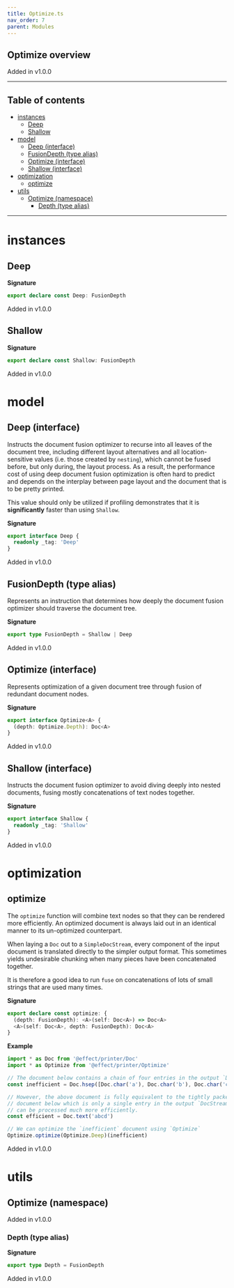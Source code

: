 ```yaml
---
title: Optimize.ts
nav_order: 7
parent: Modules
---
```


## Optimize overview

Added in v1.0.0

---

<h2 class="text-delta">Table of contents</h2>

- [instances](#instances)
  - [Deep](#deep)
  - [Shallow](#shallow)
- [model](#model)
  - [Deep (interface)](#deep-interface)
  - [FusionDepth (type alias)](#fusiondepth-type-alias)
  - [Optimize (interface)](#optimize-interface)
  - [Shallow (interface)](#shallow-interface)
- [optimization](#optimization)
  - [optimize](#optimize)
- [utils](#utils)
  - [Optimize (namespace)](#optimize-namespace)
    - [Depth (type alias)](#depth-type-alias)

---

# instances

## Deep

**Signature**

```ts
export declare const Deep: FusionDepth
```

Added in v1.0.0

## Shallow

**Signature**

```ts
export declare const Shallow: FusionDepth
```

Added in v1.0.0

# model

## Deep (interface)

Instructs the document fusion optimizer to recurse into all leaves of the
document tree, including different layout alternatives and all
location-sensitive values (i.e. those created by `nesting`), which cannot be
fused before, but only during, the layout process. As a result, the
performance cost of using deep document fusion optimization is often hard to
predict and depends on the interplay between page layout and the document
that is to be pretty printed.

This value should only be utilized if profiling demonstrates that it is
**significantly** faster than using `Shallow`.

**Signature**

```ts
export interface Deep {
  readonly _tag: 'Deep'
}
```

Added in v1.0.0

## FusionDepth (type alias)

Represents an instruction that determines how deeply the document fusion
optimizer should traverse the document tree.

**Signature**

```ts
export type FusionDepth = Shallow | Deep
```

Added in v1.0.0

## Optimize (interface)

Represents optimization of a given document tree through fusion of redundant
document nodes.

**Signature**

```ts
export interface Optimize<A> {
  (depth: Optimize.Depth): Doc<A>
}
```

Added in v1.0.0

## Shallow (interface)

Instructs the document fusion optimizer to avoid diving deeply into nested
documents, fusing mostly concatenations of text nodes together.

**Signature**

```ts
export interface Shallow {
  readonly _tag: 'Shallow'
}
```

Added in v1.0.0

# optimization

## optimize

The `optimize` function will combine text nodes so that they can be rendered
more efficiently. An optimized document is always laid out in an identical
manner to its un-optimized counterpart.

When laying a `Doc` out to a `SimpleDocStream`, every component of the input
document is translated directly to the simpler output format. This sometimes
yields undesirable chunking when many pieces have been concatenated together.

It is therefore a good idea to run `fuse` on concatenations of lots of small
strings that are used many times.

**Signature**

```ts
export declare const optimize: {
  (depth: FusionDepth): <A>(self: Doc<A>) => Doc<A>
  <A>(self: Doc<A>, depth: FusionDepth): Doc<A>
}
```

**Example**

```ts
import * as Doc from '@effect/printer/Doc'
import * as Optimize from '@effect/printer/Optimize'

// The document below contains a chain of four entries in the output `DocStream`
const inefficient = Doc.hsep([Doc.char('a'), Doc.char('b'), Doc.char('c'), Doc.char('d')])

// However, the above document is fully equivalent to the tightly packed
// document below which is only a single entry in the output `DocStream` and
// can be processed much more efficiently.
const efficient = Doc.text('abcd')

// We can optimize the `inefficient` document using `Optimize`
Optimize.optimize(Optimize.Deep)(inefficient)
```

Added in v1.0.0

# utils

## Optimize (namespace)

Added in v1.0.0

### Depth (type alias)

**Signature**

```ts
export type Depth = FusionDepth
```

Added in v1.0.0
